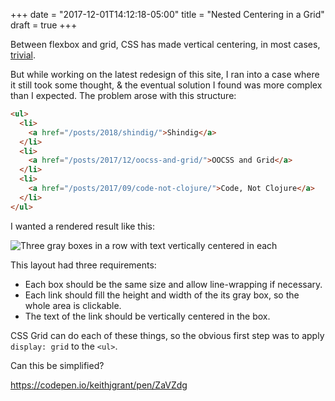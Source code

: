 +++
date = "2017-12-01T14:12:18-05:00"
title = "Nested Centering in a Grid"
draft = true
+++

Between flexbox and grid, CSS has made vertical centering, in most cases, [trivial](https://philipwalton.github.io/solved-by-flexbox/demos/vertical-centering/).

But while working on the latest redesign of this site, I ran into a case where it still took some thought, & the eventual solution I found was more complex than I expected. The problem arose with this structure:


```html
<ul>
  <li>
    <a href="/posts/2018/shindig/">Shindig</a>
  </li>
  <li>
    <a href="/posts/2017/12/oocss-and-grid/">OOCSS and Grid</a>
  </li>
  <li>
    <a href="/posts/2017/09/code-not-clojure/">Code, Not Clojure</a>
  </li>
</ul>
```

I wanted a rendered result like this:

![Three gray boxes in a row with text vertically centered in each](/images/2018/grid-centered.png)

This layout had three requirements:

* Each box should be the same size and allow line-wrapping if necessary.
* Each link should fill the height and width of the its gray box, so the whole area is clickable.
* The text of the link should be vertically centered in the box.

CSS Grid can do each of these things, so the obvious first step was to apply `display: grid` to the `<ul>`.

Can this be simplified?

https://codepen.io/keithjgrant/pen/ZaVZdg
